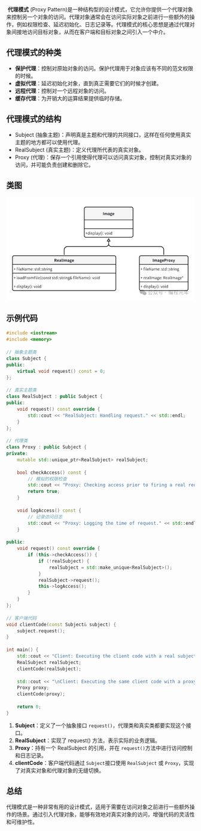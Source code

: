 ​	**代理模式** (Proxy Pattern)是一种结构型的设计模式，它允许你提供一个代理对象来控制另一个对象的访问。代理对象通常会在访问实际对象之前进行一些额外的操作，例如权限检查、延迟初始化、日志记录等。代理模式的核心思想是通过代理对象间接地访问目标对象，从而在客户端和目标对象之间引入一个中介。

## 代理模式的种类

- **保护代理**：控制对原始对象的访问。保护代理用于对象应该有不同的范文权限的时候。
- **虚拟代理**：延迟初始化对象，直到真正需要它们的时候才创建。
- **远程代理**：控制对一个远程对象的访问。
- **缓存代理**：为开销大的运算结果提供临时存储。

## 代理模式的结构

- Subject (抽象主题)：声明真是主题和代理的共同接口，这样在任何使用真实主题的地方都可以使用代理。
- RealSubject (真实主题)：定义代理所代表的真实对象。
- Proxy (代理)：保存一个引用使得代理可以访问真实对象，控制对真实对象的访问，并可能负责创建和删除它。

## 类图

![](..\picture\代理模式.png)

## 示例代码

```c++
#include <iostream>
#include <memory>

// 抽象主题类
class Subject {
public:
    virtual void request() const = 0;
};

// 真实主题类
class RealSubject : public Subject {
public:
    void request() const override {
        std::cout << "RealSubject: Handling request." << std::endl;
    }
};

// 代理类
class Proxy : public Subject {
private:
    mutable std::unique_ptr<RealSubject> realSubject;
    
    bool checkAccess() const {
        // 模拟的权限检查
        std::cout << "Proxy: Checking access prior to firing a real request." << std::endl;
        return true;
    }
    
    void logAccess() const {
        // 记录访问日志
        std::cout << "Proxy: Logging the time of request." << std::endl;
    }

public:
    void request() const override {
        if (this->checkAccess()) {
            if (!realSubject) {
                realSubject = std::make_unique<RealSubject>();
            }
            realSubject->request();
            this->logAccess();
        }
    }
};

// 客户端代码
void clientCode(const Subject& subject) {
    subject.request();
}

int main() {
    std::cout << "Client: Executing the client code with a real subject:" << std::endl;
    RealSubject realSubject;
    clientCode(realSubject);

    std::cout << "\nClient: Executing the same client code with a proxy:" << std::endl;
    Proxy proxy;
    clientCode(proxy);

    return 0;
}
```

1. **Subject**：定义了一个抽象接口 `request()`，代理类和真实类都要实现这个接口。
2. **RealSubject**：实现了 request() 方法，表示实际的业务逻辑。
3. **Proxy**：持有一个 RealSubject 的引用，并在 `request()`方法中进行访问控制和日志记录。
4. **clientCode**：客户端代码通过 `Subject`接口使用 `RealSubject` 或 `Proxy`，实现了对真实对象和代理对象的无缝切换。

## 总结

​	代理模式是一种非常有用的设计模式，适用于需要在访问对象之前进行一些额外操作的场景。通过引入代理对象，能够有效地对真实对象的访问，增强代码的灵活性和可维护性。